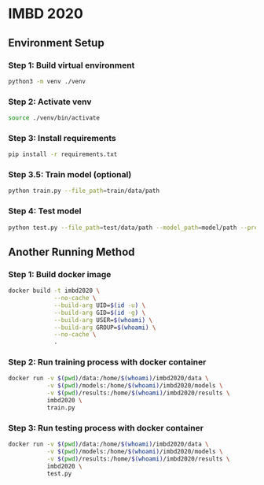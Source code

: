 # IMBD 2020

## Environment Setup

### Step 1: Build virtual environment

```bash
python3 -m venv ./venv
```

### Step 2: Activate venv

```bash
source ./venv/bin/activate
```

### Step 3: Install requirements

```bash
pip install -r requirements.txt
```

### Step 3.5: Train model (optional)

```bash
python train.py --file_path=train/data/path
```

### Step 4: Test model

```bash
python test.py --file_path=test/data/path --model_path=model/path --preprocessor_path=preprocessor/path
```

## Another Running Method

### Step 1: Build docker image

```bash
docker build -t imbd2020 \
             --no-cache \
             --build-arg UID=$(id -u) \
             --build-arg GID=$(id -g) \
             --build-arg USER=$(whoami) \
             --build-arg GROUP=$(whoami) \
             --no-cache \
             .
```

### Step 2: Run training process with docker container

```bash
docker run -v $(pwd)/data:/home/$(whoami)/imbd2020/data \
           -v $(pwd)/models:/home/$(whoami)/imbd2020/models \
           -v $(pwd)/results:/home/$(whoami)/imbd2020/results \
           imbd2020 \
           train.py
```

### Step 3: Run testing process with docker container

```bash
docker run -v $(pwd)/data:/home/$(whoami)/imbd2020/data \
           -v $(pwd)/models:/home/$(whoami)/imbd2020/models \
           -v $(pwd)/results:/home/$(whoami)/imbd2020/results \
           imbd2020 \
           test.py
```

